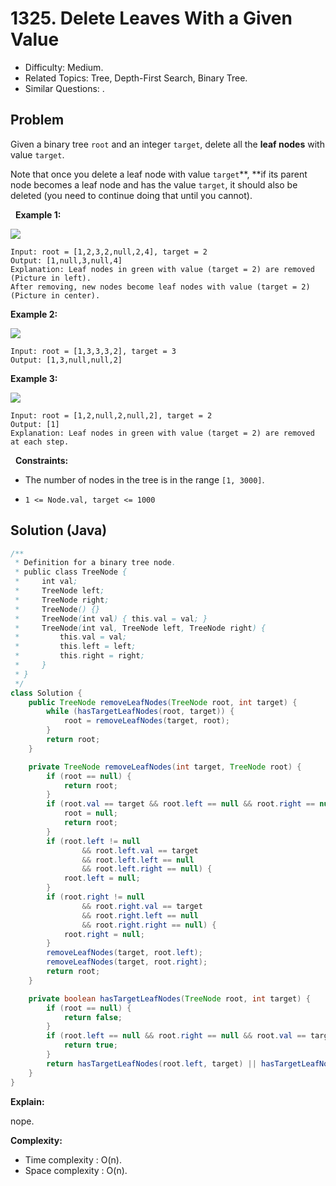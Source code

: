 # 1325. Delete Leaves With a Given Value

- Difficulty: Medium.
- Related Topics: Tree, Depth-First Search, Binary Tree.
- Similar Questions: .

## Problem

Given a binary tree ```root``` and an integer ```target```, delete all the **leaf nodes** with value ```target```.

Note that once you delete a leaf node with value ```target```**, **if its parent node becomes a leaf node and has the value ```target```, it should also be deleted (you need to continue doing that until you cannot).

 
**Example 1:**


![](https://assets.leetcode.com/uploads/2020/01/09/sample_1_1684.png)


```
Input: root = [1,2,3,2,null,2,4], target = 2
Output: [1,null,3,null,4]
Explanation: Leaf nodes in green with value (target = 2) are removed (Picture in left). 
After removing, new nodes become leaf nodes with value (target = 2) (Picture in center).
```

**Example 2:**


![](https://assets.leetcode.com/uploads/2020/01/09/sample_2_1684.png)


```
Input: root = [1,3,3,3,2], target = 3
Output: [1,3,null,null,2]
```

**Example 3:**


![](https://assets.leetcode.com/uploads/2020/01/15/sample_3_1684.png)


```
Input: root = [1,2,null,2,null,2], target = 2
Output: [1]
Explanation: Leaf nodes in green with value (target = 2) are removed at each step.
```

 
**Constraints:**


	
- The number of nodes in the tree is in the range ```[1, 3000]```.
	
- ```1 <= Node.val, target <= 1000```



## Solution (Java)

```java
/**
 * Definition for a binary tree node.
 * public class TreeNode {
 *     int val;
 *     TreeNode left;
 *     TreeNode right;
 *     TreeNode() {}
 *     TreeNode(int val) { this.val = val; }
 *     TreeNode(int val, TreeNode left, TreeNode right) {
 *         this.val = val;
 *         this.left = left;
 *         this.right = right;
 *     }
 * }
 */
class Solution {
    public TreeNode removeLeafNodes(TreeNode root, int target) {
        while (hasTargetLeafNodes(root, target)) {
            root = removeLeafNodes(target, root);
        }
        return root;
    }

    private TreeNode removeLeafNodes(int target, TreeNode root) {
        if (root == null) {
            return root;
        }
        if (root.val == target && root.left == null && root.right == null) {
            root = null;
            return root;
        }
        if (root.left != null
                && root.left.val == target
                && root.left.left == null
                && root.left.right == null) {
            root.left = null;
        }
        if (root.right != null
                && root.right.val == target
                && root.right.left == null
                && root.right.right == null) {
            root.right = null;
        }
        removeLeafNodes(target, root.left);
        removeLeafNodes(target, root.right);
        return root;
    }

    private boolean hasTargetLeafNodes(TreeNode root, int target) {
        if (root == null) {
            return false;
        }
        if (root.left == null && root.right == null && root.val == target) {
            return true;
        }
        return hasTargetLeafNodes(root.left, target) || hasTargetLeafNodes(root.right, target);
    }
}
```

**Explain:**

nope.

**Complexity:**

* Time complexity : O(n).
* Space complexity : O(n).
